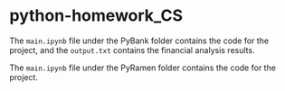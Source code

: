 # python-homework_CS

The `main.ipynb` file under the PyBank folder contains the code for the project, and the `output.txt` contains the financial analysis results.

The `main.ipynb` file under the PyRamen folder contains the code for the project.